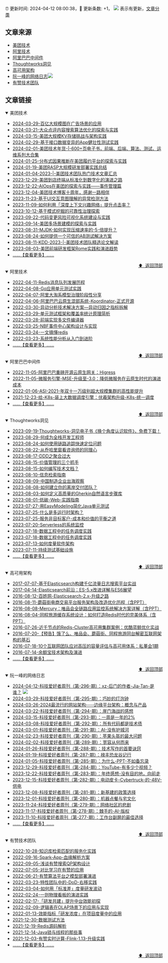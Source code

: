 ##

:alarm_clock: 更新时间: 2024-04-12 08:00:38，:rocket: 更新条数: +1， ![](/assets/dot.png) 表示有更新，[文章分类](/TAGS.md)

## 文章来源

- [美团技术](#美团技术)  
- [阿里技术](#阿里技术)  
- [阿里巴巴中间件](#阿里巴巴中间件)  
- [Thoughtworks洞见](#thoughtworks洞见)  
- [高可用架构](#高可用架构)  
- [阮一峰的网络日志](#阮一峰的网络日志)![](/assets/dot.png)   
- [有赞技术团队](#有赞技术团队)  

## 文章链接

<details open>
<summary id="美团技术">
 美团技术
</summary>


- [2024-03-29-百亿大规模图在广告场景的应用](https://tech.meituan.com/2024/03/29/large-scale-graph-application.html)  
- [2024-03-21-大众点评内容搜索算法优化的探索与实践](https://tech.meituan.com/2024/03/21/content-search-algorithm-optimization.html)  
- [2024-03-15-美团大规模KV存储挑战与架构实践](https://tech.meituan.com/2024/03/15/kv-squirrel-cellar.html)  
- [2024-02-29-基于接口数据变异的App健壮性测试实践](https://tech.meituan.com/2024/02/29/meituan-robustness-practice.html)  
- [2024-02-01-美团技术年货-|-600+页电子书，前端、后端、算法、测试、运维系列大合集](https://tech.meituan.com/2024/02/01/2023-spring-festival-present.html)  
- [2024-01-25-分布式因果推断在美团履约平台的探索与实践](https://tech.meituan.com/2024/01/25/identify-causal-effect.html)  
- [2024-01-19-美团RASP大规模研发部署实践总结](https://tech.meituan.com/2024/01/19/runtime-application-self-protection-practice-in-meituan.html)  
- [2024-01-04-2023-|-美团技术团队热门技术文章汇总](https://tech.meituan.com/2024/01/04/tech-meituan-summary-2023.html)  
- [2023-12-29-美团到店终端从标准化到数字化的演进之路](https://tech.meituan.com/2023/12/29/the-evolution-of-terminals-from-standardization-to-digitalization.html)  
- [2023-12-22-AIOps在美团的探索与实践——事件管理篇](https://tech.meituan.com/2023/12/22/aiops-based-incident-management.html)  
- [2023-12-04-美团技术博客十周年，感谢一路相伴](https://tech.meituan.com/2023/12/04/ten-years-of-meituan-technology-blog.html)  
- [2023-11-23-基于UI交互意图理解的异常检测方法](https://tech.meituan.com/2023/11/23/the-intent-of-ui-interaction-understanding.html)  
- [2023-11-09-如何利用「深度上下文兴趣网络」提升点击率？](https://tech.meituan.com/2023/11/09/how-to-model-context-information-in-deep-interest-network.html)  
- [2023-10-12-基于模式挖掘的可靠性治理探索](https://tech.meituan.com/2023/10/12/exploration-of-reliability-governance-based-on-pattern-mining.html)  
- [2023-09-22-代码变更风险可视化系统建设与实践](https://tech.meituan.com/2023/09/22/construction-and-practice-of-code-change-risk-visualization-system.html)  
- [2023-09-14-美团多场景建模的探索与实践](https://tech.meituan.com/2023/09/14/demand-side-platform.html)  
- [2023-08-31-MJDK-如何实现压缩速率的-5-倍提升？](https://tech.meituan.com/2023/08/31/meituan-mjdk-mzlib.html)  
- [2023-08-24-如何提供一个可信的AB测试解决方案](https://tech.meituan.com/2023/08/24/ab-test-practice-in-meituan.html)  
- [2023-08-11-KDD-2023-|-美团技术团队精选论文解读](https://tech.meituan.com/2023/08/11/meituan-kdd-2023.html)  
- [2023-08-03-美团前端研发框架Rome实践和演进趋势](https://tech.meituan.com/2023/08/03/meituan-rome-practice.html)  
- [......【查看更多】......](/details/美团技术.md)

<div align="right"><a href="#文章来源">⬆ &nbsp;返回顶部</a></div>
</details>

<details open>
<summary id="阿里技术">
 阿里技术
</summary>


- [2022-04-11-Redis消息队列发展历程](https://posts.careerengine.us/p/625396243cfd29052d15b9f9)  
- [2022-04-08-Go应用单元测试实践](https://posts.careerengine.us/p/624f7c435c688a05c9f64ac6)  
- [2022-04-07-阿里大淘系模型治理阶段性分享](https://posts.careerengine.us/p/624e2ac3e6056e59e4a580fd)  
- [2022-04-06-阿里巴巴云原生混部系统-Koordinator-正式开源](https://posts.careerengine.us/p/624cd960b4976c3327bfc0bf)  
- [2022-03-30-异动分析技术解决方案—异动归因之指标拆解](https://posts.careerengine.us/p/6243d325b5b9357dbe18fc49)  
- [2022-03-29-单元测试框架和覆盖率统计原理简析](https://posts.careerengine.us/p/62426d41527d476c8564ca52)  
- [2022-03-28-前端实现多文件编译器](https://posts.careerengine.us/p/62411774723e403aa317b06f)  
- [2022-03-25-NBF事件中心架构设计与实现](https://posts.careerengine.us/p/623d270d2c3acb500bdfa003)  
- [2022-03-24-一文搞懂redis](https://posts.careerengine.us/p/623bb5b02562ae550820eaae)  
- [2022-03-23-系统性能分析从入门到进阶](https://posts.careerengine.us/p/623a64b7a198cf324b7a7ac6)  
- [......【查看更多】......](/details/阿里技术.md)

<div align="right"><a href="#文章来源">⬆ &nbsp;返回顶部</a></div>
</details>

<details open>
<summary id="阿里巴巴中间件">
 阿里巴巴中间件
</summary>


- [2022-11-05-阿里巴巴重磅开源云原生网关：Higress](https://posts.careerengine.us/p/63ba4d7994a6f5671b83610e)  
- [2022-11-05-微服务引擎-MSE-升级至-3.0：降低微服务在云原生时代的演进成本](https://posts.careerengine.us/p/63ba4d7994a6f5671b8360fe)  
- [2022-01-06-ASI-2021-年双十一万级别超大规模集群的高性能提升](https://posts.careerengine.us/p/61ea46d18dd6944618d7a32c)  
- [2021-12-23-给-K8s-装上大数据调度引擎：伏羲架构升级-K8s-统一调度](https://posts.careerengine.us/p/61ea46d28dd6944618d7a33b)  
- [......【查看更多】......](/details/阿里巴巴中间件.md)

<div align="right"><a href="#文章来源">⬆ &nbsp;返回顶部</a></div>
</details>

<details open>
<summary id="thoughtworks洞见">
 Thoughtworks洞见
</summary>


- [2023-09-19-Thoughtworks-洞见电子书《换个角度认识软件》，免费下载！](https://insights.thoughtworks.cn/understand-software-from-another-angle/)  
- [2023-08-29-何成为全栈开发工程师](https://insights.thoughtworks.cn/how-to-full-stack-developer/)  
- [2023-08-24-如何使用链路追踪快速定位问题](https://insights.thoughtworks.cn/how-to-use-tracking-analysis/)  
- [2023-08-22-从乔哈里窗看咨询师的同理心](https://insights.thoughtworks.cn/empathy-for-consultant/)  
- [2023-08-17-DDD之聚合过大](https://insights.thoughtworks.cn/domain-driven-design-oversized-aggregation/)  
- [2023-08-15-价值管理的三个抓手](https://insights.thoughtworks.cn/value-management-3-pillars/)  
- [2023-08-15-如何编写技术文档？](https://insights.thoughtworks.cn/how-to-write-technical-documentation/)  
- [2023-08-10-信息检索指南](https://insights.thoughtworks.cn/how-to-research-web/)  
- [2023-08-09-中国制造企业出海观察](https://insights.thoughtworks.cn/transnational-enterprises-in-manufacturing-industry/)  
- [2023-08-08-如何建立你的离岸交付团队？](https://insights.thoughtworks.cn/how-to-build-offshore-delivery-team/)  
- [2023-08-03-如何定义高质量的Gherkin自然语言步骤库](https://insights.thoughtworks.cn/how-to-define-gherkin-natural-language-step-library-2/)  
- [2023-08-01-低碳-Web-实践指南](https://insights.thoughtworks.cn/green-web-low-carbon-web-practice-guide/)  
- [2023-07-27-用EasyModeling简化Java单元测试](https://insights.thoughtworks.cn/simplify-java-unit-test-data-preparation-with-easymodeling/)  
- [2023-07-25-什么是多运行时架构？](https://insights.thoughtworks.cn/what-is-a-multi-runtime-architecture/)  
- [2023-07-25-服务非目标客户-成本和价值的平衡之道](https://insights.thoughtworks.cn/cost-value/)  
- [2023-07-20-Serverless的系统监控](https://insights.thoughtworks.cn/serverless-system-monitoring/)  
- [2023-07-18-数据工程中的任务调度实践](https://insights.thoughtworks.cn/task-scheduling-practice-in-data-engineering/)  
- [2023-07-18-数据工程中的任务调度实践](https://insights.thoughtworks.cn/%e6%95%b0%e6%8d%ae%e5%b7%a5%e7%a8%8b%e4%b8%ad%e7%9a%84%e4%bb%bb%e5%8a%a1%e8%b0%83%e5%ba%a6%e5%ae%9e%e8%b7%b5/)  
- [2023-07-13-如何度量软件架构](https://insights.thoughtworks.cn/how-to-measure-software-architecture/)  
- [2023-07-11-持续测试基础设施](https://insights.thoughtworks.cn/how-to-continuous-testing-infrastructure/)  
- [......【查看更多】......](/details/Thoughtworks洞见.md)

<div align="right"><a href="#文章来源">⬆ &nbsp;返回顶部</a></div>
</details>

<details open>
<summary id="高可用架构">
 高可用架构
</summary>


- [2017-07-07-基于Elasticsearch构建千亿流量日志搜索平台实战](https://posts.careerengine.us/p/5cb796f947792e2cd2460d99)  
- [2017-04-14-Elasticsearch前沿：ES-5.x改进详解与ES6展望](https://posts.careerengine.us/p/5cb797c12149b72dcb788d6e)  
- [2016-08-12-百姓网-Elasticsearch-2.x-升级之路](https://posts.careerengine.us/p/5cb797b52149b72dcb788d6c)  
- [2016-08-11-蘑菇街电商交易平台服务架构及改造优化历程（含PPT）](https://posts.careerengine.us/p/5c50addbab88e5587d4056d3)  
- [2016-08-08-Mercury：唯品会全链路应用监控系统解决方案详解（含PPT）](https://posts.careerengine.us/p/5c50ae002b049b59316d9dc2)  
- [2016-08-04-同程旅游缓存系统设计：如何打造Redis时代的完美体系（含PPT）](https://posts.careerengine.us/p/5c50adfb2b049b59316d9dbe)  
- [2016-07-26-近千节点的Redis-Cluster高可用集群案例：优酷蓝鲸优化实战](https://posts.careerengine.us/p/5c50aff15d87fa5be865a2b9)  
- [2016-07-20-【预告】饿了么、唯品会、蘑菇街、同程旅游同台解密互联网架构的基石](https://posts.careerengine.us/p/5c50b0142359085cf0d6fce8)  
- [2016-07-18-10个互联网团队应对高压的容量评估与高可用体系：私董会1期](https://posts.careerengine.us/p/5c50aded2b049b59316d9db3)  
- [2016-07-14-余额宝技术架构及演进](https://posts.careerengine.us/p/5c50be46628621750089ede5)  
- [......【查看更多】......](/details/高可用架构.md)

<div align="right"><a href="#文章来源">⬆ &nbsp;返回顶部</a></div>
</details>

<details open>
<summary id="阮一峰的网络日志">
 阮一峰的网络日志
</summary>


- [2024-04-12-科技爱好者周刊（第-296-期）：xz-后门的作者-Jia-Tan-是谁？](http://www.ruanyifeng.com/blog/2024/04/weekly-issue-296.html) ![](/assets/new.png)  
- [2024-03-29-科技爱好者周刊（第-295-期）：巧妙的灯泡钟](http://www.ruanyifeng.com/blog/2024/03/weekly-issue-295.html)  
- [2024-03-26-2024最流行的网站架构----边缘平台架构：概念与产品](http://www.ruanyifeng.com/blog/2024/03/edge-platform.html)  
- [2024-03-22-科技爱好者周刊（第-294-期）：崖门海战的感想](http://www.ruanyifeng.com/blog/2024/03/weekly-issue-294.html)  
- [2024-03-15-科技爱好者周刊（第-293-期）：一周是一年的2%](http://www.ruanyifeng.com/blog/2024/03/weekly-issue-293.html)  
- [2024-03-08-科技爱好者周刊（第-292-期）：所有代码都是技术债](http://www.ruanyifeng.com/blog/2024/03/weekly-issue-292.html)  
- [2024-03-01-科技爱好者周刊（第-291-期）：AI-没有护城河](http://www.ruanyifeng.com/blog/2024/03/weekly-issue-291.html)  
- [2024-02-23-科技爱好者周刊（第-290-期）：苹果头盔的最大问题](http://www.ruanyifeng.com/blog/2024/02/weekly-issue-290.html)  
- [2024-02-02-科技爱好者周刊（第-289-期）：宽容从何而来](http://www.ruanyifeng.com/blog/2024/02/weekly-issue-289.html)  
- [2024-01-26-科技爱好者周刊（第-288-期）：技术写作的首要诀窍](http://www.ruanyifeng.com/blog/2024/01/weekly-issue-288.html)  
- [2024-01-19-科技爱好者周刊（第-287-期）：禄丰恐龙谷记行](http://www.ruanyifeng.com/blog/2024/01/weekly-issue-287.html)  
- [2024-01-05-科技爱好者周刊（第-285-期）：为什么-PPT-不如备忘录](http://www.ruanyifeng.com/blog/2024/01/weekly-issue-285.html)  
- [2023-12-29-科技爱好者周刊（第-284-期）：YouTube-有多少个视频？](http://www.ruanyifeng.com/blog/2023/12/weekly-issue-284.html)  
- [2023-12-22-科技爱好者周刊（第-283-期）：年终感想-没有目的地，向前走](http://www.ruanyifeng.com/blog/2023/12/weekly-issue-283.html)  
- [2023-12-15-科技爱好者周刊（第-282-期）：电动皮卡-Cybertruck-的-48V-供电](http://www.ruanyifeng.com/blog/2023/12/weekly-issue-282.html)  
- [2023-12-08-科技爱好者周刊（第-281-期）：新基建的政策选择](http://www.ruanyifeng.com/blog/2023/12/weekly-issue-281.html)  
- [2023-12-01-科技爱好者周刊（第-280-期）：机器点餐与宅文化](http://www.ruanyifeng.com/blog/2023/12/weekly-issue-280.html)  
- [2023-11-24-科技爱好者周刊（第-279-期）：网络社区的悲剧](http://www.ruanyifeng.com/blog/2023/11/weekly-issue-279.html)  
- [2023-11-17-科技爱好者周刊（第-278-期）：棘手的-AI-版权](http://www.ruanyifeng.com/blog/2023/11/weekly-issue-278.html)  
- [2023-11-10-科技爱好者周刊（第-277-期）：工作台副屏的最佳选择](http://www.ruanyifeng.com/blog/2023/11/weekly-issue-277.html)  
- [......【查看更多】......](/details/阮一峰的网络日志.md)

<div align="right"><a href="#文章来源">⬆ &nbsp;返回顶部</a></div>
</details>

<details open>
<summary id="有赞技术团队">
 有赞技术团队
</summary>


- [2022-10-28-知识库检索匹配的服务化实践](https://tech.youzan.com/xiang-liang-hua-wen-ben-pi-pei-jian-suo-de-fu-wu-hua-shi-jian/)  
- [2022-09-16-Spark-App-血缘解析方案](https://tech.youzan.com/spark-app-xie-yuan-jie-xi-fang-an/)  
- [2022-09-05-浅谈有赞搜索QP架构设计](https://tech.youzan.com/11/)  
- [2022-07-05-对比学习在有赞的应用](https://tech.youzan.com/dui-bi-xue-xi-zai-you-zan-d/)  
- [2022-06-21-有赞算法平台之模型部署演进](https://tech.youzan.com/you-zan-suan-fa-ping-tai-zhi-mo-xing-bu-shu-yan-jin/)  
- [2022-03-23-特性团队中的-DoD-右移实践](https://tech.youzan.com/dod-practise/)  
- [2022-03-04-如何用「标准差」度量研发波动](https://tech.youzan.com/metric-standard-deviation/)  
- [2022-02-24-一则物理看板的演进实践](https://tech.youzan.com/evolution-of-real-kanban/)  
- [2022-02-17-「研发共建」提升中台效能初探](https://tech.youzan.com/open-source-mode-from-middle-platform/)  
- [2022-02-09-逻辑表在OLAP场景下的应用与实现](https://tech.youzan.com/luo-ji-biao-zai-olapchang-jing-xia-de-ying-yong-yu-shi-xian/)  
- [2022-01-13-效能指标「研发浓度」在项目度量中的应用](https://tech.youzan.com/development-density-index/)  
- [2021-12-30-数据测试方法](https://tech.youzan.com/shu-ju-ce-shi-fang-fa/)  
- [2021-12-19-Redis源码解析](https://tech.youzan.com/redisyuan-ma-jie-xi/)  
- [2021-12-14-Java锁与线程的那些事](https://tech.youzan.com/javasuo-yu-xian-cheng-de-na-xie-shi/)  
- [2021-12-03-有赞实时计算-Flink-1.13-升级实践](https://tech.youzan.com/flink_13/)  
- [......【查看更多】......](/details/有赞技术团队.md)

<div align="right"><a href="#文章来源">⬆ &nbsp;返回顶部</a></div>
</details>
